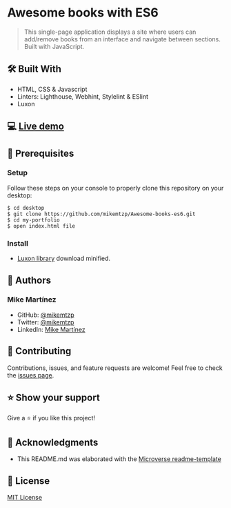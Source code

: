 # Awesome books with ES6
> This single-page application displays a site where users can add/remove books from an interface and navigate between sections. Built with JavaScript.

## 🛠️ Built With

- HTML, CSS & Javascript
- Linters: Lighthouse, Webhint, Stylelint & ESlint
- Luxon

## 💻 [Live demo](https://mikemtzp.github.io/Awesome-books-es6/)

## 🧮 Prerequisites

### Setup

Follow these steps on your console to properly clone this repository on your desktop:

```
$ cd desktop
$ git clone https://github.com/mikemtzp/Awesome-books-es6.git
$ cd my-portfolio
$ open index.html file
```

### Install

- [Luxon library](https://moment.github.io/luxon/#/install?id=es6) download minified.

## 👤 Authors

### Mike Martínez

- GitHub: [@mikemtzp](https://github.com/mikemtzp)
- Twitter: [@mikemtzp](https://twitter.com/mikemtzp)
- LinkedIn: [Mike Martínez](https://www.linkedin.com/in/mike-mart%C3%ADnez/)

## 🤝 Contributing

Contributions, issues, and feature requests are welcome!
Feel free to check the [issues page](https://github.com/mikemtzp/Awesome-books-es6/issues).

## ⭐️ Show your support

Give a ⭐️ if you like this project!

## 🥇 Acknowledgments

- This README.md was elaborated with the [Microverse readme-template](https://github.com/microverseinc/readme-template)

## 📝 License

[MIT License](https://github.com/mikemtzp/Awesome-books-es6/blob/master/MIT.md)
